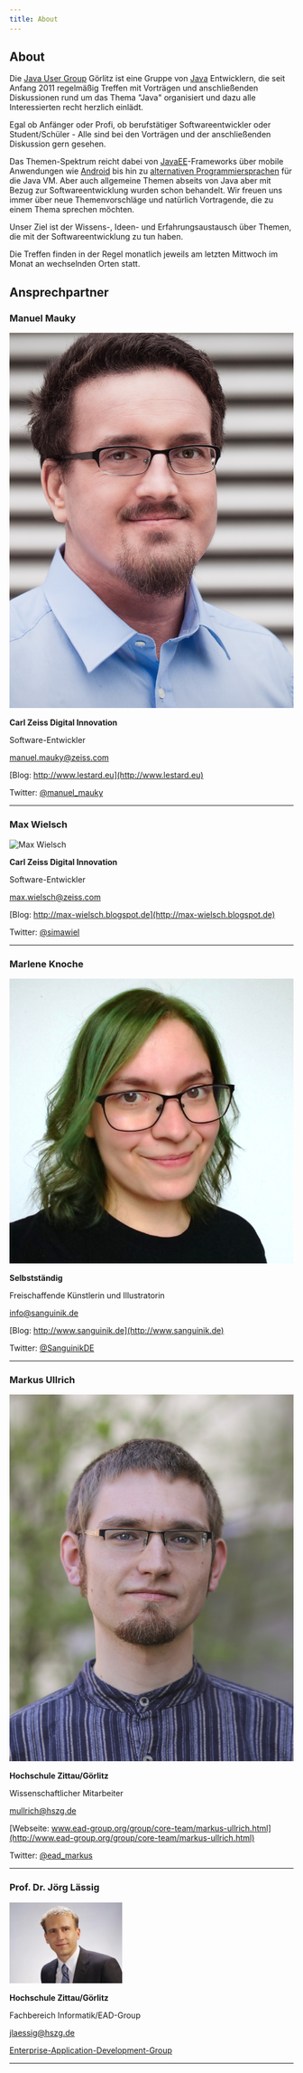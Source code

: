 ```yaml
---
title: About
---
```


## About

Die [Java User Group](https://de.wikipedia.org/wiki/Java_User_Group) Görlitz ist eine Gruppe von
[Java](<https://de.wikipedia.org/wiki/Java_(Programmiersprache)>) Entwicklern, die seit Anfang 2011 regelmäßig Treffen
mit Vorträgen und anschließenden Diskussionen rund um das Thema "Java" organisiert und dazu alle Interessierten recht
herzlich einlädt.

Egal ob Anfänger oder Profi, ob berufstätiger Softwareentwickler oder Student/Schüler - Alle sind bei den Vorträgen und
der anschließenden Diskussion gern gesehen.

Das Themen-Spektrum reicht dabei von
[JavaEE](https://de.wikipedia.org/wiki/Java_Platform,_Enterprise_Edition)-Frameworks über mobile Anwendungen wie
[Android](<https://de.wikipedia.org/wiki/Android_(Betriebssystem)>) bis hin zu
[alternativen Programmiersprachen](https://de.wikipedia.org/wiki/Java_Virtual_Machine#JVM-Sprachen) für die Java VM.
Aber auch allgemeine Themen abseits von Java aber mit Bezug zur Softwareentwicklung wurden schon behandelt. Wir freuen
uns immer über neue Themenvorschläge und natürlich Vortragende, die zu einem Thema sprechen möchten.

Unser Ziel ist der Wissens-, Ideen- und Erfahrungsaustausch über Themen, die mit der Softwareentwicklung zu tun haben.

Die Treffen finden in der Regel monatlich jeweils am letzten Mittwoch im Monat an wechselnden Orten statt.

## Ansprechpartner

### Manuel Mauky

<div class="about-organizer-image">
    <img alt="Manuel Mauky" src="../images/persons/manuel_mauky.jpg"/>
</div>

**Carl Zeiss Digital Innovation**

Software-Entwickler

[manuel.mauky@zeiss.com](mailto:manuel.mauky@zeiss.com)

[Blog: http://www.lestard.eu](http://www.lestard.eu)

Twitter: [@manuel_mauky](https://twitter.com/manuel_mauky)

---

### Max Wielsch

<div class="about-organizer-image">
    <img alt="Max Wielsch" src="../images/persons/max_wielsch.jpg"/>
</div>

**Carl Zeiss Digital Innovation**

Software-Entwickler

[max.wielsch@zeiss.com](mailto:max.wielsch@zeiss.com)

[Blog: http://max-wielsch.blogspot.de](http://max-wielsch.blogspot.de)

Twitter: [@simawiel](https://twitter.com/simawiel)

---

### Marlene Knoche

<div class="about-organizer-image">
    <img alt="Marlene Knoche" src="../images/persons/marlene_knoche.jpg"/>
</div>

**Selbstständig**

Freischaffende Künstlerin und Illustratorin

[info@sanguinik.de](mailto:info@sanguinik.de)

[Blog: http://www.sanguinik.de](http://www.sanguinik.de)

Twitter: [@SanguinikDE](https://twitter.com/SanguinikDE)

---

### Markus Ullrich

<div class="about-organizer-image">
    <img alt="Markus Ullrich" src="../images/persons/markus_ullrich.jpg"/>
</div>

**Hochschule Zittau/Görlitz**

Wissenschaftlicher Mitarbeiter

[mullrich@hszg.de](mailto:mullrich@hszg.de)

[Webseite: www.ead-group.org/group/core-team/markus-ullrich.html](http://www.ead-group.org/group/core-team/markus-ullrich.html)

Twitter: [@ead_markus](https://twitter.com/ead_markus)

---

### Prof. Dr. Jörg Lässig

<div class="about-organizer-image">
    <img alt="Jörg Lässig" src="../images/persons/joerg_laessig.jpg"/>
</div>

**Hochschule Zittau/Görlitz**

Fachbereich Informatik/EAD-Group

[jlaessig@hszg.de](mailto:jlaessig@hszg.de)

[Enterprise-Application-Development-Group](http://www.enterprise-application-development.org/)

---
